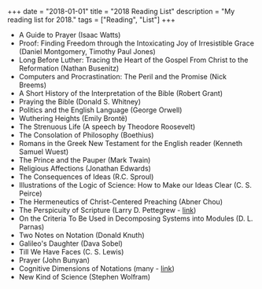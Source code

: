 +++
date = "2018-01-01"
title = "2018 Reading List"
description = "My reading list for 2018."
tags = ["Reading", "List"]
+++

- A Guide to Prayer (Isaac Watts)
- Proof: Finding Freedom through the Intoxicating Joy of Irresistible Grace (Daniel Montgomery, Timothy Paul Jones)
- Long Before Luther: Tracing the Heart of the Gospel From Christ to the Reformation (Nathan Busenitz)
- Computers and Procrastination: The Peril and the Promise (Nick Breems)
- A Short History of the Interpretation of the Bible (Robert Grant)
- Praying the Bible (Donald S. Whitney)
- Politics and the English Language (George Orwell)
- Wuthering Heights (Emily Brontë)
- The Strenuous Life (A speech by Theodore Roosevelt)
- The Consolation of Philosophy (Boethius)
- Romans in the Greek New Testament for the English reader (Kenneth Samuel Wuest)
- The Prince and the Pauper (Mark Twain)
- Religious Affections (Jonathan Edwards)
- The Consequences of Ideas (R.C. Sproul)
- Illustrations of the Logic of Science: How to Make our Ideas Clear (C. S. Peirce)
- The Hermeneutics of Christ-Centered Preaching (Abner Chou)
- The Perspicuity of Scripture (Larry D. Pettegrew - [link](https://www.tms.edu/m/tmsj15i.pdf))
- On the Criteria To Be Used in Decomposing Systems into Modules (D. L. Parnas)
- Two Notes on Notation (Donald Knuth)
- Galileo's Daughter (Dava Sobel)
- Till We Have Faces (C. S. Lewis)
- Prayer (John Bunyan)
- Cognitive Dimensions of Notations (many - [link](https://www.cl.cam.ac.uk/~afb21/publications/CT2001.pdf))
- New Kind of Science (Stephen Wolfram)
